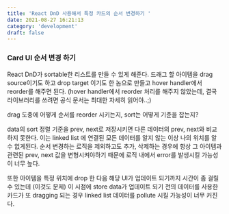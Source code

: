 ```yaml
---
title: 'React DnD 사용해서 특정 카드의 순서 변경하기 '
date: 2021-08-27 16:21:13
category: 'development'
draft: false
---
```


### Card UI 순서 변경 하기

React DnD가 sortable한 리스트를 만들 수 있게 해준다. 드래그 할 아이템을 drag source이기도 하고 drop target 이기도 한 놈으로 만들고 hover handler에서 reorder를 해주면 된다.
(hover handler에서 reorder 처리를 해주지 않았는데, 결국 라이브러리를 쓰려면 공식 문서는 최대한 자세히 읽어야..;)

drag 도중에 어떻게 순서를 reorder 시키는지, sort는 어떻게 기준을 잡는지?

data의 sort 정렬 기준을 prev, next로 저장시키면 다른 데이터의 prev, next와 비교하지 못한다. 이는 linked list 에 연결된 모든 데이터를 알지 않는 이상 나의 위치를 알 수 없게된다.
순서 변경하는 로직을 제외하고도 추가, 삭제하는 경우에 항상 그 아이템과 관련된 prev, next 값을 변형시켜야하기 때문에 로직 내에서 error를 발생시킬 가능성이 너무 높다.

또한 아이템을 특정 위치에 drop 한 다음 해당 UI가 업데이트 되기까지 시간이 좀 걸릴 수 있는데 (이것도 문제) 이 시점에 store data가 업데이트 되기 전의 데이터를 사용한 카드가 또 dragging 되는 경우 linked list 데이터를 pollute 시킬 가능성이 너무 커진다.
